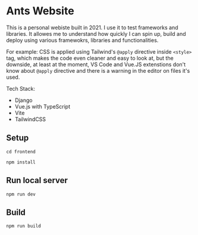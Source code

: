 # Ants Website

This is a personal webiste built in 2021. 
I use it to test frameworks and libraries. It allowes me to understand how quickly I can spin up, build and deploy using various framewokrs, libraries and functionalities.

For example: CSS is applied using Tailwind's `@apply` directive inside `<style>` tag, which makes the code even cleaner and easy to look at, but the downside, at least at the moment, VS Code and Vue.JS extenstions don't know about `@apply` directive and there is a warning in the editor on files it's used.


 Tech Stack: 
  - Django
  - Vue.js with TypeScript
  - Vite
  - TailwindCSS

## Setup 
`cd frontend`

`npm install`


## Run local server
`npm run dev`

## Build 
`npm run build`
